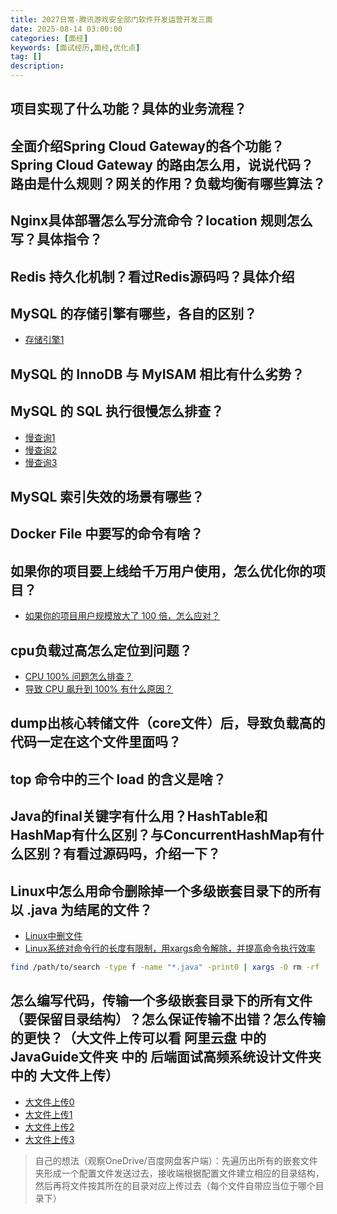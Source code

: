 ```yaml
---
title: 2027日常-腾讯游戏安全部门软件开发运营开发三面
date: 2025-08-14 03:00:00
categories: [面经]
keywords: [面试经历,面经,优化点]
tag: []
description:
---
```


## 项目实现了什么功能？具体的业务流程？

## 全面介绍Spring Cloud Gateway的各个功能？Spring Cloud Gateway 的路由怎么用，说说代码？路由是什么规则？网关的作用？负载均衡有哪些算法？

## Nginx具体部署怎么写分流命令？location 规则怎么写？具体指令？

## Redis 持久化机制？看过Redis源码吗？具体介绍

## MySQL 的存储引擎有哪些，各自的区别？

- [存储引擎1](https://zhuanlan.zhihu.com/p/13457683203)

## MySQL 的 InnoDB 与 MyISAM 相比有什么劣势？

## MySQL 的 SQL 执行很慢怎么排查？

- [慢查询1](https://cloud.tencent.com/developer/article/2350545)
- [慢查询2](https://www.cnblogs.com/mysql-hang/articles/10726232.html)
- [慢查询3](https://www.oryoy.com/news/jie-jue-mysql-zhi-xing-sql-wen-jian-huan-man-wen-ti-you-hua-cha-xun-yu-pei-zhi-ji-qiao.html)

## MySQL 索引失效的场景有哪些？

## Docker File 中要写的命令有啥？

## 如果你的项目要上线给千万用户使用，怎么优化你的项目？

- [如果你的项目用户规模放大了 100 倍，怎么应对？](https://mp.weixin.qq.com/s?__biz=MzUxODAzNDg4NQ==&mid=2247541498&idx=2&sn=d0c551e756731641f23ec46edec29129&cur_album_id=3752960238937030659&poc_token=HAPpnWij8SHqlMRPz3veGSDv9pNxumCvr40QfUA4)

## cpu负载过高怎么定位到问题？

- [CPU 100% 问题怎么排查？](https://mp.weixin.qq.com/s?__biz=MzUxODAzNDg4NQ==&mid=2247533580&idx=2&sn=9a688d3c00f099f542429f09d863552b&cur_album_id=3752960238937030659&poc_token=HPvonWijF-quoFa15K7oJeoTIjiA9MnowQQePO6w)
- [导致 CPU 飙升到 100% 有什么原因？](https://mp.weixin.qq.com/s?__biz=MzUxODAzNDg4NQ==&mid=2247535796&idx=2&sn=d075b60b6dc1bdc98a61002c04060caf&cur_album_id=3752960238937030659&poc_token=HPvonWijP221VgtJVU7mr7SQIPnMsDw_1zVy5Prh)

## dump出核心转储文件（core文件）后，导致负载高的代码一定在这个文件里面吗？

## top 命令中的三个 load 的含义是啥？

## Java的final关键字有什么用？HashTable和HashMap有什么区别？与ConcurrentHashMap有什么区别？有看过源码吗，介绍一下？

## Linux中怎么用命令删除掉一个多级嵌套目录下的所有以 .java 为结尾的文件？

- [Linux中删文件](https://developer.aliyun.com/article/1297170)
- [Linux系统对命令行的长度有限制，用xargs命令解除，并提高命令执行效率](https://cloud.tencent.com/developer/information/linux%20%E4%B8%ADxargs%20%E7%94%A8%E6%B3%95)

```bash
find /path/to/search -type f -name "*.java" -print0 | xargs -0 rm -rf
```

## 怎么编写代码，传输一个多级嵌套目录下的所有文件（要保留目录结构）？怎么保证传输不出错？怎么传输的更快？（大文件上传可以看 阿里云盘 中的 JavaGuide文件夹 中的 后端面试高频系统设计文件夹 中的 大文件上传）

- [大文件上传0](https://juejin.cn/post/6844904155086061576)
- [大文件上传1](https://www.cnblogs.com/songsu/p/17719087.html)
- [大文件上传2](https://www.nowcoder.com/discuss/353149447293050880)
- [大文件上传3](https://www.nowcoder.com/discuss/627933184763633664)

> 自己的想法（观察OneDrive/百度网盘客户端）：先遍历出所有的嵌套文件夹形成一个配置文件发送过去，接收端根据配置文件建立相应的目录结构，然后再将文件按其所在的目录对应上传过去（每个文件自带应当位于哪个目录下）
